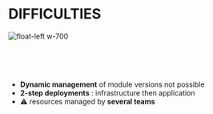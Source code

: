 # DIFFICULTIES

![float-left w-700](./assets/images/sport-2765769_1280.png)

<br/><br/><br/>
* **Dynamic management** of module versions not possible
* **2-step deployments** : infrastructure then application
* ⚠️ resources managed by **several teams**


